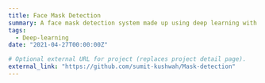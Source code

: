 ```yaml
---
title: Face Mask Detection
summary: A face mask detection system made up using deep learning with opencv.
tags:
  - Deep-learning
date: "2021-04-27T00:00:00Z"

# Optional external URL for project (replaces project detail page).
external_link: "https://github.com/sumit-kushwah/Mask-detection"
---
```


